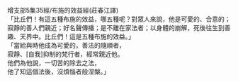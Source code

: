 增支部5集35經/布施的效益經(莊春江譯)  
「比丘們！有這五種布施的效益，哪五種呢？對眾人來說，他是可愛的、合意的；寂靜的善人們親近；好名聲傳播；是不離在家法者；以身體的崩解，死後往生到善趣、天界中。比丘們！這是五種布施的效益。」  
「當給與時他成為可愛的，善法的隨順者，  
寂靜、[自我]抑制的梵行者，經常親近他。  
他們為他說，一切苦的除去之法，  
他了知這個法後，沒煩惱者般涅槃。」  
  
  
